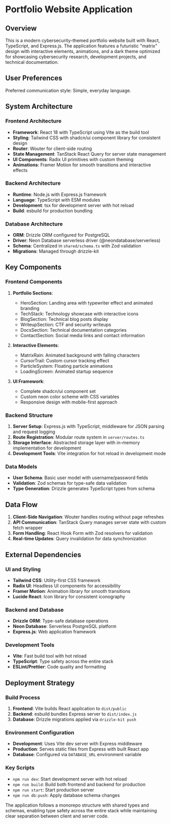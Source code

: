 # Portfolio Website Application

## Overview

This is a modern cybersecurity-themed portfolio website built with React, TypeScript, and Express.js. The application features a futuristic "matrix" design with interactive elements, animations, and a dark theme optimized for showcasing cybersecurity research, development projects, and technical documentation.

## User Preferences

Preferred communication style: Simple, everyday language.

## System Architecture

### Frontend Architecture
- **Framework**: React 18 with TypeScript using Vite as the build tool
- **Styling**: Tailwind CSS with shadcn/ui component library for consistent design
- **Router**: Wouter for client-side routing
- **State Management**: TanStack React Query for server state management
- **UI Components**: Radix UI primitives with custom theming
- **Animations**: Framer Motion for smooth transitions and interactive effects

### Backend Architecture
- **Runtime**: Node.js with Express.js framework
- **Language**: TypeScript with ESM modules
- **Development**: tsx for development server with hot reload
- **Build**: esbuild for production bundling

### Database Architecture
- **ORM**: Drizzle ORM configured for PostgreSQL
- **Driver**: Neon Database serverless driver (@neondatabase/serverless)
- **Schema**: Centralized in `shared/schema.ts` with Zod validation
- **Migrations**: Managed through drizzle-kit

## Key Components

### Frontend Components
1. **Portfolio Sections**:
   - HeroSection: Landing area with typewriter effect and animated branding
   - TechStack: Technology showcase with interactive icons
   - BlogSection: Technical blog posts display
   - WriteupSection: CTF and security writeups
   - DocsSection: Technical documentation categories
   - ContactSection: Social media links and contact information

2. **Interactive Elements**:
   - MatrixRain: Animated background with falling characters
   - CursorTrail: Custom cursor tracking effect
   - ParticleSystem: Floating particle animations
   - LoadingScreen: Animated startup sequence

3. **UI Framework**:
   - Complete shadcn/ui component set
   - Custom neon color scheme with CSS variables
   - Responsive design with mobile-first approach

### Backend Structure
1. **Server Setup**: Express.js with TypeScript, middleware for JSON parsing and request logging
2. **Route Registration**: Modular route system in `server/routes.ts`
3. **Storage Interface**: Abstracted storage layer with in-memory implementation for development
4. **Development Tools**: Vite integration for hot reload in development mode

### Data Models
- **User Schema**: Basic user model with username/password fields
- **Validation**: Zod schemas for type-safe data validation
- **Type Generation**: Drizzle generates TypeScript types from schema

## Data Flow

1. **Client-Side Navigation**: Wouter handles routing without page refreshes
2. **API Communication**: TanStack Query manages server state with custom fetch wrapper
3. **Form Handling**: React Hook Form with Zod resolvers for validation
4. **Real-time Updates**: Query invalidation for data synchronization

## External Dependencies

### UI and Styling
- **Tailwind CSS**: Utility-first CSS framework
- **Radix UI**: Headless UI components for accessibility
- **Framer Motion**: Animation library for smooth transitions
- **Lucide React**: Icon library for consistent iconography

### Backend and Database
- **Drizzle ORM**: Type-safe database operations
- **Neon Database**: Serverless PostgreSQL platform
- **Express.js**: Web application framework

### Development Tools
- **Vite**: Fast build tool with hot reload
- **TypeScript**: Type safety across the entire stack
- **ESLint/Prettier**: Code quality and formatting

## Deployment Strategy

### Build Process
1. **Frontend**: Vite builds React application to `dist/public`
2. **Backend**: esbuild bundles Express server to `dist/index.js`
3. **Database**: Drizzle migrations applied via `drizzle-kit push`

### Environment Configuration
- **Development**: Uses Vite dev server with Express middleware
- **Production**: Serves static files from Express with built React app
- **Database**: Configured via `DATABASE_URL` environment variable

### Key Scripts
- `npm run dev`: Start development server with hot reload
- `npm run build`: Build both frontend and backend for production
- `npm run start`: Start production server
- `npm run db:push`: Apply database schema changes

The application follows a monorepo structure with shared types and schemas, enabling type safety across the entire stack while maintaining clear separation between client and server code.